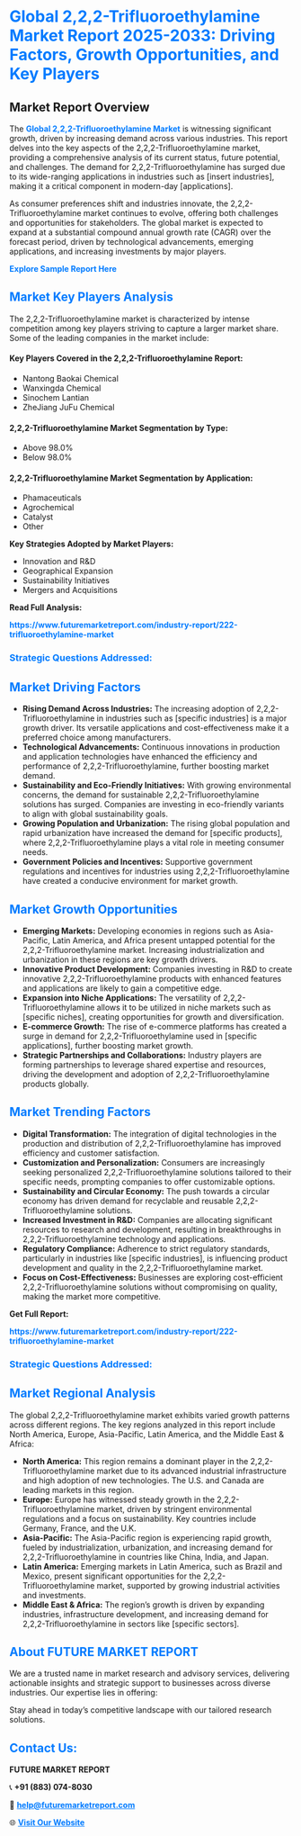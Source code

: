 <h1 style="color: #007BFF;">Global 2,2,2-Trifluoroethylamine Market Report 2025-2033: Driving Factors, Growth Opportunities, and Key Players</h1>

<section id="overview">
<h2>Market Report Overview</h2>
<p>The <a href="https://www.futuremarketreport.com/industry-report/222-trifluoroethylamine-market" style="color: #007BFF; text-decoration: none;"><strong>Global 2,2,2-Trifluoroethylamine Market</strong></a> is witnessing significant growth, driven by increasing demand across various industries. This report delves into the key aspects of the 2,2,2-Trifluoroethylamine market, providing a comprehensive analysis of its current status, future potential, and challenges. The demand for 2,2,2-Trifluoroethylamine has surged due to its wide-ranging applications in industries such as [insert industries], making it a critical component in modern-day [applications].</p>
<p>As consumer preferences shift and industries innovate, the 2,2,2-Trifluoroethylamine market continues to evolve, offering both challenges and opportunities for stakeholders. The global market is expected to expand at a substantial compound annual growth rate (CAGR) over the forecast period, driven by technological advancements, emerging applications, and increasing investments by major players.</p>
</section>

<section id="overview">
<p><a href="https://www.futuremarketreport.com/request-sample/reportId=46937" style="color: #007BFF; text-decoration: none;"><strong>Explore Sample Report Here</strong></a></p>
</section>

<section id="key-players">
<h2 style="color: #007BFF;">Market Key Players Analysis</h2>
<p>The 2,2,2-Trifluoroethylamine market is characterized by intense competition among key players striving to capture a larger market share. Some of the leading companies in the market include:</p>
<h4>Key Players Covered in the 2,2,2-Trifluoroethylamine Report:</h4>
<ul><li>Nantong Baokai Chemical</li><li>Wanxingda Chemical</li><li>Sinochem Lantian</li><li>ZheJiang JuFu Chemical</li></ul>
<h4>2,2,2-Trifluoroethylamine Market Segmentation by Type:</h4>
<ul><li>Above 98.0%</li><li>Below 98.0%</li></ul>

<h4>2,2,2-Trifluoroethylamine Market Segmentation by Application:</h4>
<ul><li>Phamaceuticals</li><li>Agrochemical</li><li>Catalyst</li><li>Other</li></ul>
<p><strong>Key Strategies Adopted by Market Players:</strong></p>
<ul>
<li>Innovation and R&D</li>
<li>Geographical Expansion</li>
<li>Sustainability Initiatives</li>
<li>Mergers and Acquisitions</li>
</ul>
</section>

<section>
<p><strong>Read Full Analysis: </strong></p><a href="https://www.futuremarketreport.com/industry-report/222-trifluoroethylamine-market" style="color: #007BFF; text-decoration: none;"><strong>https://www.futuremarketreport.com/industry-report/222-trifluoroethylamine-market</strong></a>
<h3 style="color: #007BFF;">Strategic Questions Addressed:</h3>
</section>

<section id="driving-factors">
<h2 style="color: #007BFF;">Market Driving Factors</h2>
<ul>
<li><strong>Rising Demand Across Industries:</strong> The increasing adoption of 2,2,2-Trifluoroethylamine in industries such as [specific industries] is a major growth driver. Its versatile applications and cost-effectiveness make it a preferred choice among manufacturers.</li>
<li><strong>Technological Advancements:</strong> Continuous innovations in production and application technologies have enhanced the efficiency and performance of 2,2,2-Trifluoroethylamine, further boosting market demand.</li>
<li><strong>Sustainability and Eco-Friendly Initiatives:</strong> With growing environmental concerns, the demand for sustainable 2,2,2-Trifluoroethylamine solutions has surged. Companies are investing in eco-friendly variants to align with global sustainability goals.</li>
<li><strong>Growing Population and Urbanization:</strong> The rising global population and rapid urbanization have increased the demand for [specific products], where 2,2,2-Trifluoroethylamine plays a vital role in meeting consumer needs.</li>
<li><strong>Government Policies and Incentives:</strong> Supportive government regulations and incentives for industries using 2,2,2-Trifluoroethylamine have created a conducive environment for market growth.</li>
</ul>
</section>

<section id="growth-opportunities">
<h2 style="color: #007BFF;">Market Growth Opportunities</h2>
<ul>
<li><strong>Emerging Markets:</strong> Developing economies in regions such as Asia-Pacific, Latin America, and Africa present untapped potential for the 2,2,2-Trifluoroethylamine market. Increasing industrialization and urbanization in these regions are key growth drivers.</li>
<li><strong>Innovative Product Development:</strong> Companies investing in R&D to create innovative 2,2,2-Trifluoroethylamine products with enhanced features and applications are likely to gain a competitive edge.</li>
<li><strong>Expansion into Niche Applications:</strong> The versatility of 2,2,2-Trifluoroethylamine allows it to be utilized in niche markets such as [specific niches], creating opportunities for growth and diversification.</li>
<li><strong>E-commerce Growth:</strong> The rise of e-commerce platforms has created a surge in demand for 2,2,2-Trifluoroethylamine used in [specific applications], further boosting market growth.</li>
<li><strong>Strategic Partnerships and Collaborations:</strong> Industry players are forming partnerships to leverage shared expertise and resources, driving the development and adoption of 2,2,2-Trifluoroethylamine products globally.</li>
</ul>
</section>

<section id="trending-factors">
<h2 style="color: #007BFF;">Market Trending Factors</h2>
<ul>
<li><strong>Digital Transformation:</strong> The integration of digital technologies in the production and distribution of 2,2,2-Trifluoroethylamine has improved efficiency and customer satisfaction.</li>
<li><strong>Customization and Personalization:</strong> Consumers are increasingly seeking personalized 2,2,2-Trifluoroethylamine solutions tailored to their specific needs, prompting companies to offer customizable options.</li>
<li><strong>Sustainability and Circular Economy:</strong> The push towards a circular economy has driven demand for recyclable and reusable 2,2,2-Trifluoroethylamine solutions.</li>
<li><strong>Increased Investment in R&D:</strong> Companies are allocating significant resources to research and development, resulting in breakthroughs in 2,2,2-Trifluoroethylamine technology and applications.</li>
<li><strong>Regulatory Compliance:</strong> Adherence to strict regulatory standards, particularly in industries like [specific industries], is influencing product development and quality in the 2,2,2-Trifluoroethylamine market.</li>
<li><strong>Focus on Cost-Effectiveness:</strong> Businesses are exploring cost-efficient 2,2,2-Trifluoroethylamine solutions without compromising on quality, making the market more competitive.</li>
</ul>
</section>

<section>
<p><strong>Get Full Report: </strong></p><a href="https://www.futuremarketreport.com/industry-report/222-trifluoroethylamine-market" style="color: #007BFF; text-decoration: none;"><strong>https://www.futuremarketreport.com/industry-report/222-trifluoroethylamine-market</strong></a>
<h3 style="color: #007BFF;">Strategic Questions Addressed:</h3>
</section>


<section id="regional-analysis">
<h2 style="color: #007BFF;">Market Regional Analysis</h2>
<p>The global 2,2,2-Trifluoroethylamine market exhibits varied growth patterns across different regions. The key regions analyzed in this report include North America, Europe, Asia-Pacific, Latin America, and the Middle East & Africa:</p>
<ul>
<li><strong>North America:</strong> This region remains a dominant player in the 2,2,2-Trifluoroethylamine market due to its advanced industrial infrastructure and high adoption of new technologies. The U.S. and Canada are leading markets in this region.</li>
<li><strong>Europe:</strong> Europe has witnessed steady growth in the 2,2,2-Trifluoroethylamine market, driven by stringent environmental regulations and a focus on sustainability. Key countries include Germany, France, and the U.K.</li>
<li><strong>Asia-Pacific:</strong> The Asia-Pacific region is experiencing rapid growth, fueled by industrialization, urbanization, and increasing demand for 2,2,2-Trifluoroethylamine in countries like China, India, and Japan.</li>
<li><strong>Latin America:</strong> Emerging markets in Latin America, such as Brazil and Mexico, present significant opportunities for the 2,2,2-Trifluoroethylamine market, supported by growing industrial activities and investments.</li>
<li><strong>Middle East & Africa:</strong> The region’s growth is driven by expanding industries, infrastructure development, and increasing demand for 2,2,2-Trifluoroethylamine in sectors like [specific sectors].</li>
</ul>
</section>

<footer>
<h2 style="color: #007BFF;">About FUTURE MARKET REPORT</h2>
<p>We are a trusted name in market research and advisory services, delivering actionable insights and strategic support to businesses across diverse industries. Our expertise lies in offering:</p>

<p>Stay ahead in today’s competitive landscape with our tailored research solutions.</p>

<h2 style="color: #007BFF;">Contact Us:</h2>
<p><strong>FUTURE MARKET REPORT</strong></p>
<p>📞 <strong>+91 (883) 074-8030</strong></p>
<p>📧 <strong><a href="mailto:help@futuremarketreport.com" style="color: #007BFF;">help@futuremarketreport.com</a></strong></p>
<p>🌐 <strong><a href="https://www.futuremarketreport.com/" style="color: #007BFF;">Visit Our Website</a></strong></p>
</footer>